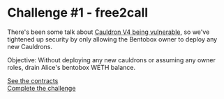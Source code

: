 # Challenge #1 - free2call

There's been some talk about [Cauldron V4 being vulnerable](https://mirror.xyz/0x5744b051845B62D6f5B6Db095cc428bCbBBAc6F9/47LK6nUpMrVsYzfCYBTyZsc_7t5Sh5onxO8sSEotNMY), so we've tightened up security by only allowing the Bentobox owner to deploy any new Cauldrons. 

Objective: Without deploying any new cauldrons or assuming any owner roles, drain Alice's bentobox WETH balance.

[See the contracts](https://github.com/AshiqAmien/decently-safe-defi/tree/master/src/Contracts/free2call)
<br/>
[Complete the challenge](https://github.com/AshiqAmien/decently-safe-defi/blob/master/test/Levels/free2call/Free2Call.t.sol)

